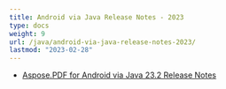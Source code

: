 ```yaml
---
title: Android via Java Release Notes - 2023
type: docs
weight: 9
url: /java/android-via-java-release-notes-2023/
lastmod: "2023-02-28"
---
```


- [Aspose.PDF for Android via Java 23.2 Release Notes](/pdf/java/aspose-pdf-for-android-via-java-23-2-release-notes/)
